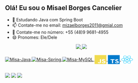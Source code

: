 ## Olá! Eu sou o Misael Borges Cancelier


- 🌱 Estudando Java com Spring Boot
- 📫 Contate-me no email: mizaelborges2011@gmial.com
- 📱 Contate-me no número: +55 (48)9 9681-4955
- 😄 Pronomes: Ele/Dele

<div align="center">
  <a href="https://github.com/misaelborges">
  <img height="180em" src="https://github-readme-stats.vercel.app/api?username=misaelborges&show_icons=true&theme=dark&include_all_commits=true&count_private=true"/>
  <img height="180em" src="https://github-readme-stats.vercel.app/api/top-langs/?username=misaelborges&layout=compact&langs_count=7&theme=dark"/>
</div>

<div style="display: inline_block"><br>
  <img align="center" alt="Misa-Java" height="30" width="40" src="https://cdn.jsdelivr.net/gh/devicons/devicon/icons/java/java-original.svg">
  <img align="center" alt="Misa-Spring" height="30" width="40" src="https://cdn.jsdelivr.net/gh/devicons/devicon/icons/spring/spring-original.svg" />
  <img align="center" alt="Misa-MySQL" height="30" width="40" src="https://cdn.jsdelivr.net/gh/devicons/devicon/icons/mysql/mysql-original.svg" />
  <img align="center" alt="Rafa-Js" height="30" width="40" src="https://raw.githubusercontent.com/devicons/devicon/master/icons/javascript/javascript-plain.svg">
  <img align="center" alt="Rafa-Ts" height="30" width="40" src="https://raw.githubusercontent.com/devicons/devicon/master/icons/typescript/typescript-plain.svg">
  <img align="center" alt="Rafa-React" height="30" width="40" src="https://raw.githubusercontent.com/devicons/devicon/master/icons/react/react-original.svg">

##

<div> 
  <a href="https://www.instagram.com/mizael.borges/" target="_blank"><img src="https://img.shields.io/badge/-Instagram-%23E4405F?style=for-the-badge&logo=instagram&logoColor=white" target="_blank"></a> 
  <a href = "mailto:mizaelborges2011@gmail.com"><img src="https://img.shields.io/badge/-Gmail-%23333?style=for-the-badge&logo=gmail&logoColor=white" target="_blank"></a>
  <a href="https://www.linkedin.com/in/misael-borges-cancelier/" target="_blank"><img src="https://img.shields.io/badge/-LinkedIn-%230077B5?style=for-the-badge&logo=linkedin&logoColor=white" target="_blank"></a> 
 
 
</div>
